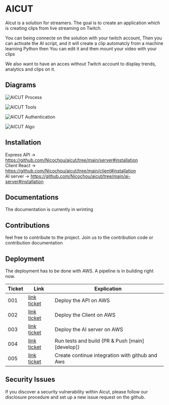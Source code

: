 # AICUT
AIcut is a solution for streamers. The goal is to create an application which is creating clips from live streaming on Twitch.

You can being connecte on the solution with your twitch account, Then you can activate the AI script, and it will create a clip automatcly from a machine learning Python then You can edit it and then mount your video with your clips

We also want to have an acces without Twitch account to display trends, analytics and clips on it.

## Diagrams
![AICUT Process ](https://user-images.githubusercontent.com/49341587/121345215-df762680-c924-11eb-8666-07b8ca8f21e9.PNG)

![AICUT Tools ](https://user-images.githubusercontent.com/49341587/121340602-185fcc80-c920-11eb-9c38-3640f521c24c.PNG)

![AICUT Authentication](https://user-images.githubusercontent.com/49341587/121345509-3aa81900-c925-11eb-93bb-a118fde25d32.PNG)

![AICUT Algo](https://user-images.githubusercontent.com/49341587/121345569-50b5d980-c925-11eb-821e-d12eba52abe5.PNG)

## Installation

Express API -> https://github.com/Nicochou/aicut/tree/main/server#installation                        
Client React -> https://github.com/Nicochou/aicut/tree/main/client#installation                         
AI server -> https://github.com/Nicochou/aicut/tree/main/ai-server#installation             

## Documentations

The documentation is currently in wrinting

## Contributions

feel free to contribute to the project. Join us to the contribution code or contribution documentation

## Deployment

The deployment has to be done with AWS. A pipeline is in building right now.


| Ticket        | Link      | Explication |
| ------|-----|-----|
| 001  	| [link ticket](https://trello.com/c/UO48w2j3)	| Deploy the API on AWS 	|
| 002  	| [link ticket](https://trello.com/c/uy3n18Oi)	| Deploy the Client on AWS 	|
| 003  	| [link ticket](https://trello.com/c/pNw21uMj)	| Deploy the AI server on AWS 	|
| 004  	| [link ticket](https://trello.com/c/kXzH9NFm)	| Run tests and build (PR & Push [main][develop]) 	|
| 005  	| [link ticket](https://trello.com/c/97thv4ZB)	| Create continue integration with github and Aws 	|

## Security Issues

If you discover a security vulnerability within Aicut, please follow our disclosure procedure and set up a new issue request on the github.
